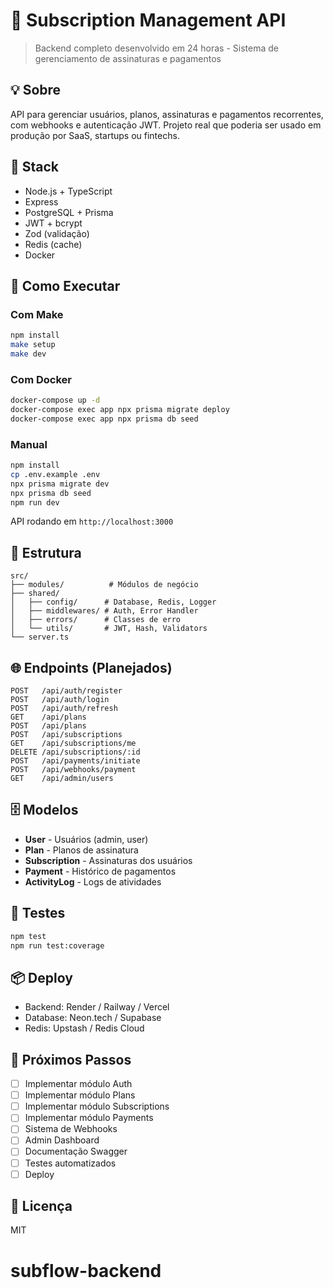 # 🚀 Subscription Management API

> Backend completo desenvolvido em 24 horas - Sistema de gerenciamento de assinaturas e pagamentos

## 💡 Sobre

API para gerenciar usuários, planos, assinaturas e pagamentos recorrentes, com webhooks e autenticação JWT. Projeto real que poderia ser usado em produção por SaaS, startups ou fintechs.

## 🧱 Stack

- Node.js + TypeScript
- Express
- PostgreSQL + Prisma
- JWT + bcrypt
- Zod (validação)
- Redis (cache)
- Docker

## 🚀 Como Executar

### Com Make
```bash
npm install
make setup
make dev
```

### Com Docker
```bash
docker-compose up -d
docker-compose exec app npx prisma migrate deploy
docker-compose exec app npx prisma db seed
```

### Manual
```bash
npm install
cp .env.example .env
npx prisma migrate dev
npx prisma db seed
npm run dev
```

API rodando em `http://localhost:3000`

## 📂 Estrutura

```
src/
├── modules/          # Módulos de negócio
├── shared/
│   ├── config/      # Database, Redis, Logger
│   ├── middlewares/ # Auth, Error Handler
│   ├── errors/      # Classes de erro
│   └── utils/       # JWT, Hash, Validators
└── server.ts
```

## 🌐 Endpoints (Planejados)

```
POST   /api/auth/register
POST   /api/auth/login
POST   /api/auth/refresh
GET    /api/plans
POST   /api/plans
POST   /api/subscriptions
GET    /api/subscriptions/me
DELETE /api/subscriptions/:id
POST   /api/payments/initiate
POST   /api/webhooks/payment
GET    /api/admin/users
```

## 🗄️ Modelos

- **User** - Usuários (admin, user)
- **Plan** - Planos de assinatura
- **Subscription** - Assinaturas dos usuários
- **Payment** - Histórico de pagamentos
- **ActivityLog** - Logs de atividades

## 🧪 Testes

```bash
npm test
npm run test:coverage
```

## 📦 Deploy

- Backend: Render / Railway / Vercel
- Database: Neon.tech / Supabase
- Redis: Upstash / Redis Cloud

## 🎯 Próximos Passos

- [ ] Implementar módulo Auth
- [ ] Implementar módulo Plans
- [ ] Implementar módulo Subscriptions
- [ ] Implementar módulo Payments
- [ ] Sistema de Webhooks
- [ ] Admin Dashboard
- [ ] Documentação Swagger
- [ ] Testes automatizados
- [ ] Deploy

## 📝 Licença

MIT
# subflow-backend
